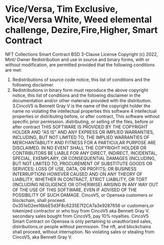 # Vice/Versa, Tim Exclusive, Vice/Versa White, Weed elemental challenge, Dezire,Fire,Higher, Smart Contract
NFT Collections Smart Contract
BSD 3-Clause License
Copyright (c) 2022, Mint/ Owner
Redistribution and use in source and binary forms, with or without
modification, are permitted provided that the following conditions are met:
1. Redistributions of source code notice, this
   list of conditions and the following disclaimer.
2. Redistributions in binary form must reproduce the above copyright notice,
   this list of conditions and the following disclaimer in the documentation
   and/or other materials provided with the distribution.
3.CincoV5 is Bennett Gray V is the name of the copyright holder the name
  no violating the intellectual properties
   this software 
 4 intellectual properties or distributing before,  or after contract,
   This software without specific prior permission. 
   distributing, or selling of the files, before or after contract
THIS SOFTWARE IS PROVIDED BY THE COPYRIGHT HOLDER AND "AS IS"
AND ANY EXPRESS OR IMPLIED WARRANTIES, INCLUDING, BUT NOT LIMITED TO, THE
IMPLIED WARRANTIES OF MERCHANTABILITY AND FITNESS FOR A PARTICULAR PURPOSE ARE
DISCLAIMED. IN NO EVENT SHALL THE COPYRIGHT HOLDER OR CONTRIBUTORS BE LIABLE
FOR ANY DIRECT, INDIRECT, INCIDENTAL, SPECIAL, EXEMPLARY, OR CONSEQUENTIAL
DAMAGES (INCLUDING, BUT NOT LIMITED TO, PROCUREMENT OF SUBSTITUTE GOODS OR
SERVICES; LOSS OF USE, DATA, OR PROFITS; OR BUSINESS INTERRUPTION) HOWEVER
CAUSED AND ON ANY THEORY OF LIABILITY, WHETHER IN CONTRACT, STRICT LIABILITY,
OR TORT (INCLUDING NEGLIGENCE OR OTHERWISE) ARISING IN ANY WAY OUT OF THE USE
OF THIS SOFTWARE, EVEN IF ADVISED OF THE POSSIBILITY OF SUCH DAMAGE.
CincoV5, or Opensea customers or blockchain, shall proceed.
Ox351eD2ee16bbE5d3F8c6235E7f2CA7a3e9287656 or customers,or tokenized contractor or who buy from CincoV5 aka Bennett Gray V.
secondary sales bought from CincoV5, pay 10% royalties.
CincoV5 Smart Contract on Opensea is only pertaining to unauthorized sales, distributions,or people without permission.
The nft, and blockchains shall proceed, without interruption.
No violating sales or stealing from CincoV5, aka Bennett Gray V.

